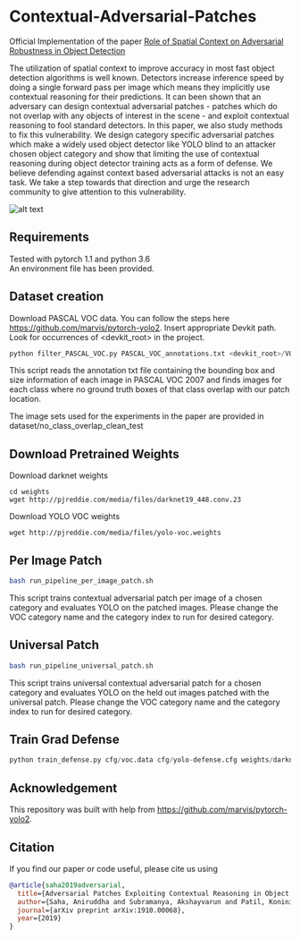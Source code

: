 # Contextual-Adversarial-Patches

Official Implementation of the paper [Role of Spatial Context on Adversarial Robustness in Object Detection][paper]

The utilization of spatial context to improve accuracy in most fast object detection algorithms is well known. Detectors increase inference speed by doing a single forward pass per image which means they implicitly use contextual reasoning for their predictions. It can been shown that an adversary can design contextual adversarial patches - patches which do not overlap with any objects of interest in the scene - and exploit contextual reasoning to fool standard detectors. In this paper, we also study methods to fix this vulnerability. We design category specific adversarial patches which make a widely used object detector like YOLO blind to an attacker chosen object category and show that limiting the use of contextual reasoning during object detector training acts as a form of defense. We believe defending against context based adversarial attacks is not an easy task. We take a step towards that direction and urge the research community to give attention to this vulnerability.

![alt text][teaser]

## Requirements
Tested with pytorch 1.1 and python 3.6 \
An environment file has been provided.

## Dataset creation

Download PASCAL VOC data. You can follow the steps here https://github.com/marvis/pytorch-yolo2. Insert appropriate Devkit path. Look for occurrences of <devkit_root> in the project.
```python
python filter_PASCAL_VOC.py PASCAL_VOC_annotations.txt <devkit_root>/VOCdevkit/VOC2007/ImageSets/Main/test.txt
```

This script reads the annotation txt file containing the bounding box and size information of each image in PASCAL VOC 2007 and finds images for each class where no ground truth boxes of that class overlap with our patch location.

The image sets used for the experiments in the paper are provided in dataset/no_class_overlap_clean_test

## Download Pretrained Weights
Download darknet weights
```
cd weights
wget http://pjreddie.com/media/files/darknet19_448.conv.23
```
Download YOLO VOC weights
```
wget http://pjreddie.com/media/files/yolo-voc.weights
```

## Per Image Patch
```bash
bash run_pipeline_per_image_patch.sh
```

This script trains contextual adversarial patch per image of a chosen category and evaluates YOLO on the patched images. Please change the VOC category name and the category index to run for desired category.

## Universal Patch
```bash
bash run_pipeline_universal_patch.sh
```

This script trains universal contextual adversarial patch for a chosen category and evaluates YOLO on the held out images patched with the universal patch. Please change the VOC category name and the category index to run for desired category.


## Train Grad Defense
```python
python train_defense.py cfg/voc.data cfg/yolo-defense.cfg weights/darknet19_448.conv.23 backupdir voc_train.txt
```

## Acknowledgement

This repository was built with help from https://github.com/marvis/pytorch-yolo2.

## Citation
If you find our paper or code useful, please cite us using
```bib
@article{saha2019adversarial,
  title={Adversarial Patches Exploiting Contextual Reasoning in Object Detection},
  author={Saha, Aniruddha and Subramanya, Akshayvarun and Patil, Koninika and Pirsiavash, Hamed},
  journal={arXiv preprint arXiv:1910.00068},
  year={2019}
}
```

[paper]: https://arxiv.org/abs/1910.00068
[teaser]: https://github.com/UMBCvision/Contextual-Adversarial-Patches/blob/master/Teaser_Contextual_Reasoning.PNG